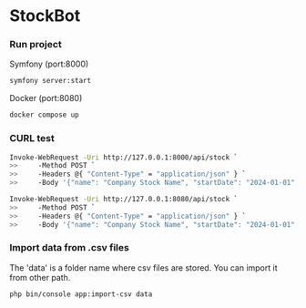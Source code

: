 # StockBot
### Run project
Symfony (port:8000)
```sh
symfony server:start
```
Docker (port:8080)
```sh
docker compose up
```

### CURL test
```sh
Invoke-WebRequest -Uri http://127.0.0.1:8000/api/stock `
>>     -Method POST `
>>     -Headers @{ "Content-Type" = "application/json" } `
>>     -Body '{"name": "Company Stock Name", "startDate": "2024-01-01", "endDate": "2024-12-31"}'
```

```sh
Invoke-WebRequest -Uri http://127.0.0.1:8080/api/stock `
>>     -Method POST `
>>     -Headers @{ "Content-Type" = "application/json" } `
>>     -Body '{"name": "Company Stock Name", "startDate": "2024-01-01", "endDate": "2024-12-31"}'
```


### Import data from .csv files
The 'data' is a folder name where csv files are stored. You can import it from other path.
```sh
php bin/console app:import-csv data
```